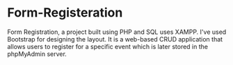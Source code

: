 # Form-Registeration
Form Registration, a project built using PHP and SQL uses XAMPP. I've used Bootstrap for designing the layout. It is a web-based CRUD application that allows users to register for a specific event which is later stored in the phpMyAdmin server. 
